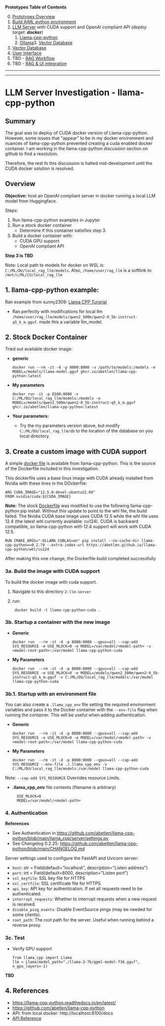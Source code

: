 **Prototypes Table of Contents**

0. [Prototypes Overview](../../README.md)
1. [Build AIML python environment](../../1-build-env/README.md)
2. [LLM Server](../2-llm-server/README.md) with CUDA support and OpenAI compliant API *(deploy target: **docker**)*
   1. [Llama-cpp-python](../llama-cpp/README.md)
   2. [Ollama](../ollama/README.md)3. [Vector Database](../../3-vectorDB/README.md)
3. [Vector Database](../../3-vectorDB/README.md)
4. [User Interface](../../4-user-interface/README.md)
5. TBD - [RAG Workflow](../../5-rag-workflow/README.md)
6. TBD - [RAG & UI integration](../../6-rag-ui-integration/README.md)

---------
---------

# LLM Server Investigation - llama-cpp-python

## **Summary**
The goal was to deploy of CUDA docker version of Llama-cpp-python.  However, some issues that "appear" to be in my docker environment and nuances of llama-cpp-python prevented creating a cuda enabled docker container.  I am working in the llama-cpp-python discussion section on github to find a resolution.

Therefore, the rest fo this discussion is halted mid-development until the CUDA docker solution is resolved.

## Overview  

**Objective:** host an OpenAI compliant server in docker running a local LLM model from Huggingface.

Steps:
1. Run llama-cpp-python examples in Jupyter
2. Run a stock docker container
    - Determine if this container satisfies step 3.
3. Build a docker container with:
    - CUDA GPU support
    - OpenAI compliant API

**Step 3 is TBD**

Note:  Local path to models for docker on WSL is:  `C:/ML/DU/local_rag_llm/models`.  Also, `/home/user/rag_llm` is a softlink to `/mnt/c/ML/CU/local_rag_llm`

## 1. llama-cpp-python example:

Ran example from sunny2309: [Llama CPP Turorial](llama-cpp-tutorial.ipynb)

- Ran perfectly with modifications for local llm `/home/user/rag_llm/models/qwen2_500m/qwen2-0_5b-instruct-q5_k_m.gguf`.  made this a variable llm_model.

## 2. Stock Docker Container

Tried out available docker image:

- **generic**

      docker run --rm -it -d -p 8000:8000 -v /path/to/models:/models -e MODEL=/models/llama-model.gguf ghcr.io/abetlen/llama-cpp-python:latest

- **My parameters**

      docker run -it -p 8100:8000 -v C:/ML/DU/local_rag_llm/models:/models -e MODEL=/models/qwen2_500m/qwen2-0_5b-instruct-q5_k_m.gguf  ghcr.io/abetlen/llama-cpp-python:latest

- **Your parameters:**

  - Try the my parameters version above, but modify `C:/ML/DU/local_rag_llm/db` to the location of the database on you local directory.

## 3. Create a custom image with CUDA support

A simple [docker file](https://github.com/abetlen/llama-cpp-python/tree/main/docker/cuda_simple) is available from llama-cpp-python.  This is the source of the Dockerfile included in this investigation.

This dockerfile uses a base linux image with CUDA already installed from Nvidia with these lines in the DOckerfile:

    ARG CUDA_IMAGE="12.5.0-devel-ubuntu22.04"
    FROM nvidia/cuda:${CUDA_IMAGE}

**Note:**  The stock [Dockerfile](https://github.com/abetlen/llama-cpp-python/tree/main/docker/cuda_simple) was modified to use the following llama-cpp-python pip install.  Without this update to point to the whl file, the build failed.  The Nvidia CUDA base image uses CUDA 12.5 while the whl file uses 12.4 (the latest whl currently available: cu124).  CUDA is backward compatible, so llama-cpp-python with 12.4 support will work with CUDA 12.5.

    RUN CMAKE_ARGS="-DLLAMA_CUBLAS=on" pip install --no-cache-dir llama-cpp-python==0.2.79 --extra-index-url https://abetlen.github.io/llama-cpp-python/whl/cu124

After making this one change, the Dockerfile build completed successfully


### 3a. Build the image with CUDA support

To build the docker image with cuda support.

1. Navigate to this directory `2-llm-server`
2. run:

        docker build -t llama-cpp-python-cuda .

### 3b. Startup a container with the new image

- **Generic**

      docker run  --rm -it -d -p 8000:8000 --gpus=all --cap-add SYS_RESOURCE -e USE_MLOCK=0 -e MODEL=/var/model/<model-path> -v <model-root-path>:/var/model llama-cpp-python-cuda

- **My Parameters**

      docker run  --rm -it -d -p 8000:8000 --gpus=all --cap-add SYS_RESOURCE -e USE_MLOCK=0 -e MODEL=/models/qwen2_500m/qwen2-0_5b-instruct-q5_k_m.gguf -v C:/ML/DU/local_rag_llm/models:/var/model llama-cpp-python-cuda

### 3b.1.  Startup with an environment file

You can also create a `.llama_cpp_env` file setting the required environment variables and pass it to the Docker container with the `--env-file` flag when running the container.  This will be useful when adding authentication.

- **Generic**

      docker run  --rm -it -d -p 8000:8000 --gpus=all --cap-add SYS_RESOURCE -e USE_MLOCK=0 -e MODEL=/var/model/<model-path> -v <model-root-path>:/var/model llama-cpp-python-cuda

- **My Parameters**

      docker run  --rm -it -d -p 8000:8000 --gpus=all --cap-add SYS_RESOURCE --env-file ./.llama_cpp_env -v C:/ML/DU/local_rag_llm/models:/var/model llama-cpp-python-cuda

Note:  `--cap-add SYS_RESOURCE` Overrides resource Limits.


- **.llama_cpp_env** file contents (filename is arbitrary)

        USE_MLOCK=0
        MODEL=/var/model/<model-path>

### 4. Authentication

**References**
- See Authentication in https://github.com/abetlen/llama-cpp-python/blob/main/llama_cpp/server/settings.py
- See Changelog 0.2.25: https://github.com/abetlen/llama-cpp-python/blob/main/CHANGELOG.md

Server settings used to configure the FastAPI and Uvicorn server:

- `host`: str = Field(default="localhost", description="Listen address")
- `port`: int = Field(default=8000, description="Listen port")
- `ssl_keyfile`: SSL key file for HTTPS
- `ssl_certfile`: SSL certificate file for HTTPS
- `api_key`: API key for authentication. If set all requests need to be authenticated.
- `interrupt_requests`: Whether to interrupt requests when a new request is received.
- `disable_ping_events`: Disable EventSource pings (may be needed for some clients).
- `root_path`: The root path for the server. Useful when running behind a reverse proxy.




### 3c. Test

-   Verify GPU support

        from llama_cpp import Llama
        llm = Llama(model_path="./llama-2-7b/ggml-model-f16.gguf", n_gpu_layers=-1)

**TBD**



## 4. References

- https://llama-cpp-python.readthedocs.io/en/latest/
- https://github.com/abetlen/llama-cpp-python
- API: from local docker: http://localhost:8100/docs
- [API Reference](https://llama-cpp-python.readthedocs.io/en/latest/api-reference/)
